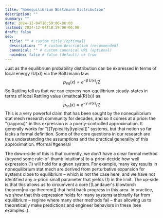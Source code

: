 ```yaml
---
title: "Nonequilibrium Boltzmann Distribution"
description: ""
summary: ""
date: 2024-12-04T18:59:06-06:00
lastmod: 2024-12-04T18:59:06-06:00
draft: false
seo:
  title: "" # custom title (optional)
  description: "" # custom description (recommended)
  canonical: "" # custom canonical URL (optional)
  noindex: false # false (default) or true
---
```


Just as the equilibrium probability distribution can be expressed in terms of local energy \(U(x)\) via the Boltzmann law: $$p_{eq}(x) = e^{-\beta\; U(x)}/Z$$
So Rattling tell us that we can express non-equilibrium steady-states in terms of local Rattling value \(\mathcal{R}(x)\) as: $$p_{ss}(x) \approx e^{-\gamma\; \mathcal{R}(x)}/Z \tag{1}$$
This is a very powerful claim that has been sought by the nonequilibrium stat mech research community for decades, and so it comes at a price: the "\(\approx\)" in this expression is a poorly-controlled approximation. It generally works for "[[Typicality|typical]]" systems, but that notion so far lacks a formal definition. Some of the core questions in our research are thus understanding the assumptions and the practical generality of this approximation. #formal #general

The down-side of this is that currently, we don't have a clear formal method (beyond some rule-of-thumb intuitions) to a-priori decide how well expression (1) will hold for a given system. For example, many key results in nonequilibrium stat mech are derived from perturbative expansion for systems close to equilibrium – which is not the case here, and we have not identified any a-priori small parameter that yields (1) in the limit. 
The up-side is that this allows us to circumvent a core [[Landauer's blowtorch theorem|no-go theorem]] that held back progress in this area. In practice, we show that this expression holds for many systems arbitrarily far from equilibrium – regime where many other methods fail – thus allowing us to theoretically make predictions and engineer behaviors in these (see examples..). 
